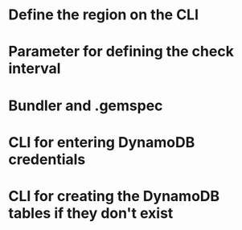 # Define the region on the CLI

# Parameter for defining the check interval

# Bundler and .gemspec

# CLI for entering DynamoDB credentials

# CLI for creating the DynamoDB tables if they don't exist

